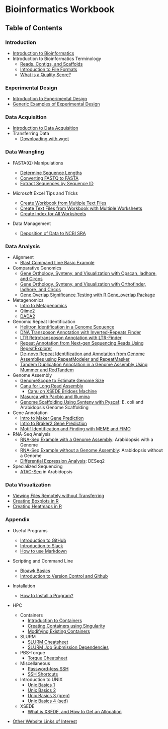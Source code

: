 

# Bioinformatics Workbook


## Table of Contents

### Introduction
  * [Introduction to Bioinformatics](introduction/introduction.md)
  * Introduction to Bioinformatics Terminology
    * [Reads, Contigs, and Scaffolds](/introduction/dataTerminology.md)
    * [Introduction to File Formats](introduction/fileFormats.md)
    * [What is a Quality Score?](introduction/fastqquality-score-encoding.md)

### Experimental Design
  * [Introduction to Experimental Design](experimentalDesign/eD_introduction.md)
  * [Generic Examples of Experimental Design](/experimentalDesign/eD_genericExamples.md)


### Data Acquisition
  * [Introduction to Data Acquisition](dataAcquisition/dAc_introduction.md)
  * Transferring Data
    * [Downloading with wget](dataAcquisition/FileTransfer/downloading-files-via-wget.md)

### Data Wrangling
  * FASTA(Q) Manipulations
    * [Determine Sequence Lengths](dataWrangling/fastaq-manipulations/calculate-sequence-lengths-in-a-fasta-file.md)
    * [Converting FASTQ to FASTA](dataWrangling/fastaq-manipulations/converting-fastq-format-to-fasta.md)
    * [Extract Sequences by Sequence ID](dataWrangling/fastaq-manipulations/retrieve-fasta-sequences-using-sequence-ids.md)

* Microsoft Excel Tips and Tricks
    * [Create Workbook from Multiple Text Files](dataWrangling/microsoftExcel/export-multiple-worksheets-as-separate-text-files-in-excel.md)
    * [Create Text Files from Workbook with Multiple Worksheets](dataWrangling/microsoftExcel/export-multiple-worksheets-as-separate-text-files-in-excel.md)
    * [Create Index for All Worksheets](dataWrangling/microsoftExcel/generate-index-sheet-linking-all-spreadsheets-in-excel.md)
 * Data Management
    * [Deposition of Data to NCBI SRA](dataWrangling/NCBI_Data_Submission.md)

### Data Analysis
  * Alignment
    * [Blast Command Line Basic Example](dataAnalysis/blast/blastExample.md)
  * Comparative Genomics
    * [Gene Orthology, Synteny, and Visualization with Opscan, Iadhore, and Circos](dataAnalysis/ComparativeGenomics/Gene_Orthology_And_Synteny.md)
    * [Gene Orthology, Synteny, and Visualization with Orthofinder, Iadhore, and Circos](dataAnalysis/ComparativeGenomics/OrthofinderSynteny.md)
    * [Gene Overlap Significance Testing with R Gene_overlap Package](dataAnalysis/ComparativeGenomics/Gene_Category_Overlap_Fishers_exact_testing.md)
  * Metagenomics
    * [Intro to Metagenomics](dataAnalysis/Metagenomics/MetagenomicsP1.md)
    * [Qiime2](dataAnalysis/Metagenomics/Qiime2.md)
    * [DADA2](dataAnalysis/Metagenomics/Dada2.md)
  * Genomic Repeat Identification
    * [Helitron Identification in a Genome Sequence](dataAnalysis/ComparativeGenomics/Helitron_Scanner.md)    
    * [DNA Transposon Annotation with Inverted-Repeats Finder](dataAnalysis/ComparativeGenomics/InvertedRepeatsFinderForDNATransposonAnnotation.md)
    * [LTR Retrotransposon Annotation with LTR-Finder](dataAnalysis/ComparativeGenomics/LTRFinder.md)
    * [Repeat Annotation from Next-gen Sequencing Reads Using RepeatExplorer](dataAnalysis/ComparativeGenomics/RepeatExplorer.md)
    * [De-novo Repeat Identification and Annotation from Genome Assemblies using RepeatModeler and RepeatMasker ](dataAnalysis/ComparativeGenomics/RepeatModeler_RepeatMasker.md)
    * [Tandem Duplication Annotation in a Genome Assembly Using Mummer and RedTandem](dataAnalysis/ComparativeGenomics/Tandem_Duplication_Detection.md)
  * Genome Assembly
    * [GenomeScope to Estimate Genome Size](dataAnalysis/GenomeAssembly/genomescope.md)
    * [Canu for Long Read Assembly](dataAnalysis/GenomeAssembly/LongRead/Canu.md)
      * [Canu on XSEDE Bridges Machine](dataAnalysis/GenomeAssembly/LongRead/Canu_bridges.md)
    * [Masurca with Pacbio and Illumina](dataAnalysis/GenomeAssembly/Hybrid/MaSuRCA.md)
    * [Genome Scaffolding Using Synteny with Pyscaf](dataAnalysis/GenomeAssembly/Pyscaf_Synteny_Scaffolding.md): E. coli and Arabidopsis Genome Scaffolding
  * Gene Annotation
    * [Intro to Maker Gene Prediction](dataAnalysis/GenomeAnnotation/Intro_To_Maker.md)
    * [Intro to Braker2 Gene Prediction](dataAnalysis/GenomeAnnotation/Intro_to_Braker2.md)
    * [Motif Identification and Finding with MEME and FIMO](dataAnalysis/GenomeAnnotation/MEME_Motif_Finding_In_Genomes.md)
  * RNA-Seq Analysis
    * [RNA-Seq Example with a Genome Assembly](dataAnalysis/RNA-Seq/RNA-SeqIntro/RNAseq-using-a-genome.md): Arabidopsis with a Genome
    * [RNA-Seq Example without a Genome Assembly](dataAnalysis/RNA-Seq/RNA-SeqIntro/RNAseq-without-a-genome.md): Arabidopsis without a Genome
    * [Differential Expression Analysis](dataAnalysis/RNA-Seq/RNA-SeqIntro/Differential-Expression-Analysis.md): DESeq2
  * Specialized Sequencing
    * [ATAC-Seq](https://github.com/ISUgenomics/bioinformatics-workbook/blob/master/dataAnalysis/ATAC-seq/ATAC_tutorial.md) in Arabidopsis

### Data Visualization
* [Viewing Files Remotely without Transferring](Appendix/HPC/viewing-files-in-remote-machine-without-downloading-locally.md)
* [Creating Boxplots in R](dataWrangling/R/generate-boxplots.md)
* [Creating Heatmaps in R](dataWrangling/R/generate_heatmaps.md)

### Appendix
  * Useful Programs
    * [Introduction to GitHub](Appendix/github/introgithub.md)
    * [Introduction to Slack](Appendix/slack.md)
    * [How to use Markdown](Appendix/Markdown.md)
  * Scripting and Command Line
    * [Bioawk Basics](Appendix/bioawk-basics.md)
    * [Introduction to Version Control and Github](Appendix/github/githubBasics.md)
  * Installation
    * [How to Install a Program?](Appendix/HPC/guide-for-installing-various-types-of-programs-in-linux.md)
  * HPC
    * Containers
        * [Introduction to Containers](Appendix/HPC/Containers/Intro_Singularity.md)
        * [Creating Containers using Singularity](Appendix/HPC/Containers/creatingContainers.md)
        * [Modifying Existing Containers](Appendix/HPC/Containers/modifyingExistingContainers.md)
    * SLURM
        * [SLURM Cheatsheet](/Appendix/HPC/SLURM/slurm-cheatsheat.md)
        * [SLURM Job Submission Dependencies](/Appendix/HPC/SLURM/submitting-dependency-jobs-using-slurm.md)
    * PBS-Torque
        * [Torque Cheatsheet](Appendix/HPC/pbstorque/submitting-dependency-jobs-using-pbs-torque.md)
    * Miscellaneous
        * [Password-less SSH](Appendix/HPC/password-less-ssh-login.md)
        * [SSH Shortcuts](Appendix/HPC/ssh-shortcuts.md)
    * Introduction to UNIX
        * [Unix Basics 1](Appendix/unix-basics-1.md)  
        * [Unix Basics 2](Appendix/unix-basics-2.md)
        * [Unix Basics 3 (grep)](Appendix/unix-basics-3.md)
        * [Unix Basics 4 (sed)](Appendix/unix-basics-4.md)
    * XSEDE
        * [What is XSEDE, and How to Get an Allocation](Appendix/HPC/xsede/xsede.md)


  * [Other Website Links of Interest](Appendix/OtherLinks.md)
